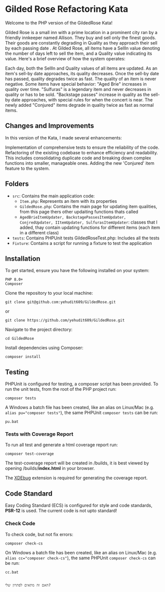 # Gilded Rose Refactoring Kata

Welcome to the PHP version of the GildedRose Kata! 

 Gilded Rose is a small inn with a prime location in a prominent city ran by a friendly innkeeper named Allison. They buy and sell only the finest goods. Their goods are constantly degrading in Quality as they approach their sell by each passing date .
At Gilded Rose, all items have a SellIn value denoting the number of days left to sell the item, and a Quality value indicating its value. Here's a brief overview of how the system operates:

Each day, both the SellIn and Quality values of all items are updated.
As an item's sell-by date approaches, its quality decreases. Once the sell-by date has passed, quality degrades twice as fast.
The quality of an item is never negative.
Some items have special behavior:
    "Aged Brie" increases in quality over time.
    "Sulfuras" is a legendary item and never decreases in quality or has to be sold.
    "Backstage passes" increase in quality as the sell-by date approaches, with special rules for when the concert is near.
    The newly added "Conjured" items degrade in quality twice as fast as normal items.

## Changes and Improvements

In this version of the Kata, I made several enhancements:

Implementation of comprehensive tests to ensure the reliability of the code.
Refactoring of the existing codebase to enhance efficiency and readability. This includes consolidating duplicate code and breaking down complex functions into smaller, manageable ones.
Adding the new 'Conjured' item feature to the system.

## Folders

-  `src`: Contains the main application code:
    - `Item.php`: Represents an item with its properties   
    - `GildedRose.php`: Contains the main page for updating item qualities, from this page thers other updaiting functions thats called 
    - `AgedBrieItemUpdater, BackstagePassesItemUpdater, ConjredUpdater, IItemUpdater, SulfurasItemUpdater`: classes that I added, thay contain updating functions for different items (each item in a different class)
- `tests`: Contains PHPUnit tests
        GildedRoseTest.php: Includes all the tests
- `Fixture`: Contains a script for running a fixture to test the application

    
 

 ## Installation

To get started, ensure you have the following installed on your system:

    PHP 8.0+
    Composer

Clone the repository to your local machine:

    git clone git@github.com:yehudit609/GildedRose.git

or

    git clone https://github.com/yehudit609/GildedRose.git

Navigate to the project directory:

    cd GildedRose

Install dependencies using Composer:

    composer install

## Testing

PHPUnit is configured for testing, a composer script has been provided. To run the unit tests, from the root of the PHP
project run:

```shell script
composer tests
```

A Windows a batch file has been created, like an alias on Linux/Mac (e.g. `alias pu="composer tests"`), the same
PHPUnit `composer tests` can be run:

```shell script
pu.bat
```

### Tests with Coverage Report

To run all test and generate a html coverage report run:

```shell script
composer test-coverage
```

The test-coverage report will be created in /builds, it is best viewed by opening /builds/**index.html** in your
browser.

The [XDEbug](https://xdebug.org/download) extension is required for generating the coverage report.

## Code Standard

Easy Coding Standard (ECS) is configured for style and code standards, **PSR-12** is used. The current code is not upto
standard!

### Check Code

To check code, but not fix errors:

```shell script
composer check-cs
``` 

On Windows a batch file has been created, like an alias on Linux/Mac (e.g. `alias cc="composer check-cs"`), the same
PHPUnit `composer check-cs` can be run:

```shell script
cc.bat


האם זה מתאים לפתרון שלי?
